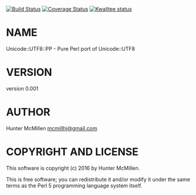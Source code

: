 [![Build Status](https://travis-ci.org/mcmillhj/Unicode-UTF8-PP.svg?branch=master)](https://travis-ci.org/mcmillhj/Unicode-UTF8-PP)
[![Coverage Status](https://coveralls.io/repos/mcmillhj/Unicode-UTF8-PP/badge.png?branch=master)](https://coveralls.io/r/mcmillhj/Unicode-UTF8-PP?branch=master)
[![Kwalitee status](http://cpants.cpanauthors.org/dist/Unicode-UTF8-PP.png)](http://cpants.charsbar.org/dist/overview/Unicode-UTF8-PP)

# NAME

Unicode::UTF8::PP - Pure Perl port of Unicode::UTF8

# VERSION

version 0.001

# AUTHOR

Hunter McMillen <mcmillhj@gmail.com>

# COPYRIGHT AND LICENSE

This software is copyright (c) 2016 by Hunter McMillen.

This is free software; you can redistribute it and/or modify it under
the same terms as the Perl 5 programming language system itself.
